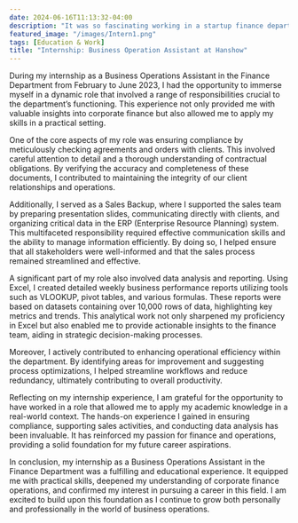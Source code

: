 ```yaml
---
date: 2024-06-16T11:13:32-04:00
description: "It was so fascinating working in a startup finance department and acting as a bridge between teams!"
featured_image: "/images/Intern1.png"
tags: [Education & Work]
title: "Internship: Business Operation Assistant at Hanshow"
---
```

During my internship as a Business Operations Assistant in the Finance Department from February to June 2023, I had the opportunity to immerse myself in a dynamic role that involved a range of responsibilities crucial to the department’s functioning. This experience not only provided me with valuable insights into corporate finance but also allowed me to apply my skills in a practical setting.
<!--more-->
One of the core aspects of my role was ensuring compliance by meticulously checking agreements and orders with clients. This involved careful attention to detail and a thorough understanding of contractual obligations. By verifying the accuracy and completeness of these documents, I contributed to maintaining the integrity of our client relationships and operations.

Additionally, I served as a Sales Backup, where I supported the sales team by preparing presentation slides, communicating directly with clients, and organizing critical data in the ERP (Enterprise Resource Planning) system. This multifaceted responsibility required effective communication skills and the ability to manage information efficiently. By doing so, I helped ensure that all stakeholders were well-informed and that the sales process remained streamlined and effective.

A significant part of my role also involved data analysis and reporting. Using Excel, I created detailed weekly business performance reports utilizing tools such as VLOOKUP, pivot tables, and various formulas. These reports were based on datasets containing over 10,000 rows of data, highlighting key metrics and trends. This analytical work not only sharpened my proficiency in Excel but also enabled me to provide actionable insights to the finance team, aiding in strategic decision-making processes.

Moreover, I actively contributed to enhancing operational efficiency within the department. By identifying areas for improvement and suggesting process optimizations, I helped streamline workflows and reduce redundancy, ultimately contributing to overall productivity.

Reflecting on my internship experience, I am grateful for the opportunity to have worked in a role that allowed me to apply my academic knowledge in a real-world context. The hands-on experience I gained in ensuring compliance, supporting sales activities, and conducting data analysis has been invaluable. It has reinforced my passion for finance and operations, providing a solid foundation for my future career aspirations.

In conclusion, my internship as a Business Operations Assistant in the Finance Department was a fulfilling and educational experience. It equipped me with practical skills, deepened my understanding of corporate finance operations, and confirmed my interest in pursuing a career in this field. I am excited to build upon this foundation as I continue to grow both personally and professionally in the world of business operations.

